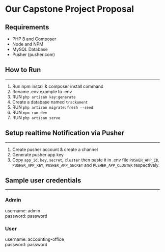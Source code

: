 # Our Capstone Project Proposal

## Requirements  
- PHP 8 and Composer
- Node and NPM
- MySQL Database
- Pusher (pusher.com)

## How to Run
--- 

1. Run npm install & composer install command 
2. Rename .env.example to .env
3. RUN `php artisan key:generate`
4. Create a database named `trackument`
5. RUN `php artisan migrate:fresh --seed`
6. RUN `npm run dev`
7. RUN `php artisan serve`

## Setup realtime Notification via Pusher 

--- 

1. Create pusher account & create a channel
2. Generate pusher app key
3. Copy `app_id`, `key`, `secret`, `cluster` then paste it in .env file  `PUSHER_APP_ID`, `PUSHER_APP_KEY`, `PUSHER_APP_SECRET` and `PUSHER_APP_CLUSTER` respectively.

## Sample user credentials

---

### Admin
username: admin  
password: password

### User
username: accounting-office  
password: password
